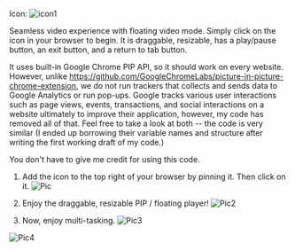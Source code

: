 Icon: ![icon1](https://github.com/jacobluanjohnston/Picture-in-Picture-Mode-for-Google-Chrome/blob/master/icons/icon128.png)

Seamless video experience with floating video mode. Simply click on the icon in your browser to begin. It is draggable, resizable, has a play/pause button, an exit button, and a return to tab button.

It uses built-in Google Chrome PIP API, so it should work on every website. However, unlike https://github.com/GoogleChromeLabs/picture-in-picture-chrome-extension, we do not run trackers that collects and sends data to Google Analytics or run pop-ups. Google tracks various user interactions such as page views, events, transactions, and social interactions on a website ultimately to improve their application, however, my code has removed all of that. Feel free to take a look at both -- the code is very similar (I ended up borrowing their variable names and structure after writing the first working draft of my code.)

You don't have to give me credit for using this code.

1. Add the icon to the top right of your browser by pinning it. Then click on it.
![Pic](https://github.com/jacobluanjohnston/Picture-in-Picture-Mode-Chrome-Extension/blob/master/howto/How%20To%201.png)

2. Enjoy the draggable, resizable PIP / floating player! 
![Pic2](https://github.com/jacobluanjohnston/Picture-in-Picture-Mode-Chrome-Extension/blob/master/howto/How%20To%202.png)

3. Now, enjoy multi-tasking.
![Pic3](https://github.com/jacobluanjohnston/Picture-in-Picture-Mode-for-Google-Chrome/blob/master/howto/How%20To%204.png)

![Pic4](https://github.com/jacobluanjohnston/Picture-in-Picture-Mode-Chrome-Extension/blob/master/howto/How%20To%203.png)
